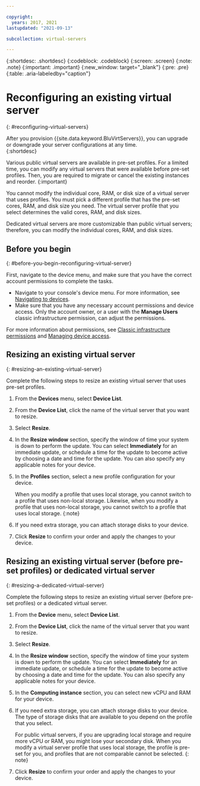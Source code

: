```yaml
---

copyright:
  years: 2017, 2021
lastupdated: "2021-09-13"

subcollection: virtual-servers

---
```


{:shortdesc: .shortdesc}
{:codeblock: .codeblock}
{:screen: .screen}
{:note: .note}
{:important: .important}
{:new_window: target="_blank"}
{:pre: .pre}
{:table: .aria-labeledby="caption"}


# Reconfiguring an existing virtual server
{: #reconfiguring-virtual-servers}

After you provision {{site.data.keyword.BluVirtServers}}, you can upgrade or downgrade your server configurations at any time.  
{:shortdesc}

Various public virtual servers are available in pre-set profiles. For a limited time, you can modify any virtual servers that were available before pre-set profiles. Then, you are required to migrate or cancel the existing instances and reorder.
{:important}

You cannot modify the individual core, RAM, or disk size of a virtual server that uses profiles. You must pick a different profile that has the pre-set cores, RAM, and disk size you need. The virtual server profile that you select determines the valid cores, RAM, and disk sizes.  

Dedicated virtual servers are more customizable than public virtual servers; therefore, you can modify the individual cores, RAM, and disk sizes.

## Before you begin
{: #before-you-begin-reconfiguring-virtual-server}

First, navigate to the device menu, and make sure that you have the correct account permissions to complete the tasks.

* Navigate to your console's device menu. For more information, see [Navigating to devices](/docs/virtual-servers?topic=virtual-servers-navigating-devices).
* Make sure that you have any necessary account permissions and device access. Only the account owner, or a user with the **Manage Users** classic infrastructure permission, can adjust the permissions.

For more information about permissions, see [Classic infrastructure permissions](/docs/account?topic=account-infrapermission) and [Managing device access](/docs/virtual-servers?topic=virtual-servers-managing-device-access).

## Resizing an existing virtual server 
{: #resizing-an-existing-virtual-server}

Complete the following steps to resize an existing virtual server that uses pre-set profiles.

1. From the **Devices** menu, select **Device List**.
2. From the **Device List**, click the name of the virtual server that you want to resize.
3. Select **Resize**.
4. In the **Resize window** section, specify the window of time your system is down to perform the update. You can select **Immediately** for an immediate update, or schedule a time for the update to become active by choosing a date and time for the update. You can also specify any applicable notes for your device.
5. In the **Profiles** section, select a new profile configuration for your device. 

   When you modify a profile that uses local storage, you cannot switch to a profile that uses non-local storage. Likewise, when you modify a profile that uses non-local storage, you cannot switch to a profile that uses local storage.
   {:note}

6. If you need extra storage, you can attach storage disks to your device.
7. Click **Resize** to confirm your order and apply the changes to your device.

## Resizing an existing virtual server (before pre-set profiles) or dedicated virtual server
{: #resizing-a-dedicated-virtual-server}

Complete the following steps to resize an existing virtual server (before pre-set profiles) or a dedicated virtual server.

1. From the **Device** menu, select **Device List**.
2. From the **Device List**, click the name of the virtual server that you want to resize.
3. Select **Resize**.
4. In the **Resize window** section, specify the window of time your system is down to perform the update. You can select **Immediately** for an immediate update, or schedule a time for the update to become active by choosing a date and time for the update. You can also specify any applicable notes for your device.
5. In the **Computing instance** section, you can select new vCPU and RAM for your device. 
6. If you need extra storage, you can attach storage disks to your device. The type of storage disks that are available to you depend on the profile that you select.

   For public virtual servers, if you are upgrading local storage and require more vCPU or RAM, you might lose your secondary disk. When you modify a virtual server profile that uses local storage, the profile is pre-set for you, and profiles that are not comparable cannot be selected.
   {: note}

7. Click **Resize** to confirm your order and apply the changes to your device.

